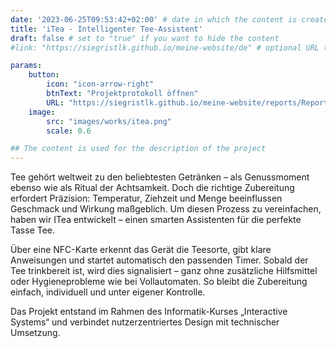```yaml
---
date: '2023-06-25T09:53:42+02:00' # date in which the content is created - defaults to "today"
title: 'iTea - Intelligenter Tee-Assistent'
draft: false # set to "true" if you want to hide the content 
#link: "https://siegristlk.github.io/meine-website/de" # optional URL to link the logo to

params:
    button:
        icon: "icon-arrow-right"
        btnText: "Projektprotokoll öffnen"
        URL: "https://siegristlk.github.io/meine-website/reports/Report-Group8-ITea.pdf"
    image:
        src: "images/works/itea.png"
        scale: 0.6

## The content is used for the description of the project
---
```

Tee gehört weltweit zu den beliebtesten Getränken – als Genussmoment ebenso wie als Ritual der Achtsamkeit. Doch die richtige Zubereitung erfordert Präzision: Temperatur, Ziehzeit und Menge beeinflussen Geschmack und Wirkung maßgeblich. Um diesen Prozess zu vereinfachen, haben wir ITea entwickelt – einen smarten Assistenten für die perfekte Tasse Tee.

Über eine NFC-Karte erkennt das Gerät die Teesorte, gibt klare Anweisungen und startet automatisch den passenden Timer. Sobald der Tee trinkbereit ist, wird dies signalisiert – ganz ohne zusätzliche Hilfsmittel oder Hygieneprobleme wie bei Vollautomaten. So bleibt die Zubereitung einfach, individuell und unter eigener Kontrolle.

Das Projekt entstand im Rahmen des Informatik-Kurses „Interactive Systems“ und verbindet nutzerzentriertes Design mit technischer Umsetzung.